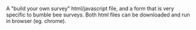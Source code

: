 A "build your own survey" html/javascript file, and a form that is very specific to bumble bee surveys. Both html files can be downloaded and run in browser (eg. chrome). 
